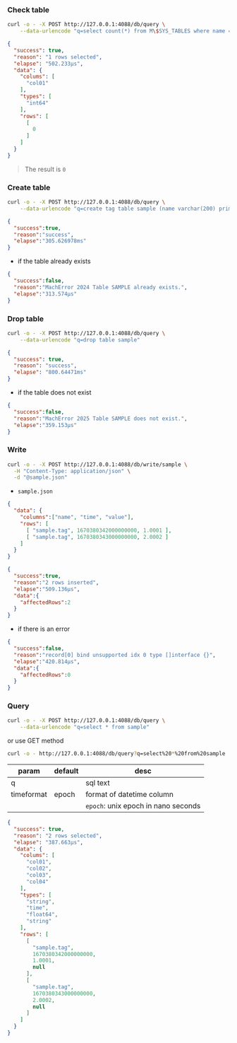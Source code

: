 
### Check table

```sh
curl -o - -X POST http://127.0.0.1:4088/db/query \
    --data-urlencode "q=select count(*) from M\$SYS_TABLES where name = 'SAMPLE'"
```

```json
{
  "success": true,
  "reason": "1 rows selected",
  "elapse": "502.233µs",
  "data": {
    "colums": [
      "col01"
    ],
    "types": [
      "int64"
    ],
    "rows": [
      [
        0
      ]
    ]
  }
}
```

> The result is `0`

### Create table

```sh
curl -o - -X POST http://127.0.0.1:4088/db/query \
    --data-urlencode "q=create tag table sample (name varchar(200) primary key, time datetime basetime, value double summarized, jsondata json)"
```

```json
{
  "success":true,
  "reason":"success",
  "elapse":"305.626978ms"
}
```

- if the table already exists

```json
{
  "success":false,
  "reason":"MachError 2024 Table SAMPLE already exists.",
  "elapse":"313.574µs"
}
```

### Drop table

```sh
curl -o - -X POST http://127.0.0.1:4088/db/query \
    --data-urlencode "q=drop table sample"
```

```json
{
  "success": true,
  "reason": "success",
  "elapse": "800.64471ms"
}
```

- if the table does not exist

```json
{
  "success":false,
  "reason":"MachError 2025 Table SAMPLE does not exist.",
  "elapse":"359.153µs"
}
```

### Write

```sh
curl -o - -X POST http://127.0.0.1:4088/db/write/sample \
  -H "Content-Type: application/json" \
  -d "@sample.json"
```

- `sample.json`

```json
{
  "data": {
    "columns":["name", "time", "value"],
    "rows": [
      [ "sample.tag", 1670380342000000000, 1.0001 ],
      [ "sample.tag", 1670380343000000000, 2.0002 ]
    ]
  }
}
```

```json
{
  "success":true,
  "reason":"2 rows inserted",
  "elapse":"509.136µs",
  "data":{
    "affectedRows":2
  }
}
```

- if there is an error

```json
{
  "success":false,
  "reason":"record[0] bind unsupported idx 0 type []interface {}",
  "elapse":"420.814µs",
  "data":{
    "affectedRows":0
  }
}
```

### Query

```sh
curl -o - -X POST http://127.0.0.1:4088/db/query \
    --data-urlencode "q=select * from sample"
```

or use GET method

```sh
curl -o - http://127.0.0.1:4088/db/query?q=select%20*%20from%20sample
```

| param      | default  | desc                                |
| ---------- | -------- | ----------------------------------- |
| q          |          | sql text                            |
| timeformat | epoch    | format of datetime column           |
|            |          | `epoch`: unix epoch in nano seconds |

```json
{
  "success": true,
  "reason": "2 rows selected",
  "elapse": "387.663µs",
  "data": {
    "colums": [
      "col01",
      "col02",
      "col03",
      "col04"
    ],
    "types": [
      "string",
      "time",
      "float64",
      "string"
    ],
    "rows": [
      [
        "sample.tag",
        1670380342000000000,
        1.0001,
        null
      ],
      [
        "sample.tag",
        1670380343000000000,
        2.0002,
        null
      ]
    ]
  }
}
```